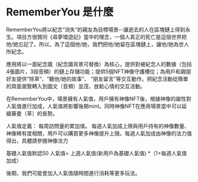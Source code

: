 # RememberYou 是什麼

RememberYou將以紀念“消失”的親友為目標場景--讓逝去的人在區塊鏈上得到永生。項目方很贊同《尋夢環遊記》當中的理念，一個人真正的死亡是這個世界把他/她忘記了。所以，為了這個他/她，我們把他/她留在區塊鏈上，讓他/她為世人所紀念。

應用將以一面紀念牆（紀念牆背景可替換）為核心，提供對被紀念人的數據（包括4張圖片，3段音頻）的鏈上存儲功能；提供5個NFT神像守護槽位；為用戶和親朋好友提供“除草”、“聽他/她的故事”、 “朋友留言”等交互動作。把紀念活動從簡單的頁面瀏覽轉入到圖文（音頻）並茂、放鬆心情的交互活動。

在RememberYou中，場景擁有人氣值，用戶擁有神像NFT後，根據神像的屬性對人氣值進行加成，人氣值將影響後期mint。同時神像NFT在應用場景當中可以延緩藤曼（草）的長勢。

人氣值定義： 每周訪問量的累加值。
每週人氣加成上限與用戶持有的神像數量、神像稀有度相關，用戶可以購買更多神像提升上限。每週人氣加成由神像的法力值得出，具體請參閱神像法力

基礎人氣值默認50 人氣值= 上週人氣值(新用戶為基礎人氣值) *（1+每週人氣值加成）

後期，我們可能會加入人氣值隨時間進行消耗等更多玩法。

